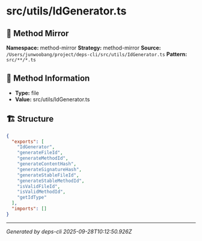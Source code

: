 # src/utils/IdGenerator.ts

## 🔧 Method Mirror

**Namespace:** method-mirror
**Strategy:** method-mirror
**Source:** `/Users/junwoobang/project/deps-cli/src/utils/IdGenerator.ts`
**Pattern:** `src/**/*.ts`

## 📝 Method Information

- **Type:** file
- **Value:** src/utils/IdGenerator.ts

## 🏗️ Structure

```json
{
  "exports": [
    "IdGenerator",
    "generateFileId",
    "generateMethodId",
    "generateContentHash",
    "generateSignatureHash",
    "generateStableFileId",
    "generateStableMethodId",
    "isValidFileId",
    "isValidMethodId",
    "getIdType"
  ],
  "imports": []
}
```

---
*Generated by deps-cli 2025-09-28T10:12:50.926Z*
